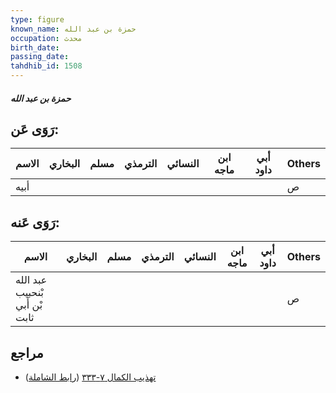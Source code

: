 ```yaml
---
type: figure
known_name: حمزة بن عبد الله
occupation: محدث
birth_date:
passing_date:
tahdhib_id: 1508
---
```

##### حمزة بن عبد الله

## رَوَى عَن:
| الاسم | البخاري | مسلم | الترمذي | النسائي | ابن ماجه | أبي داود | Others |
| ----- | ------- | ---- | ------- | ------- | -------- | -------- | ------ |
| أبيه  |         |      |         |         |          |          | ص      |
## رَوَى عَنه:
| الاسم                          | البخاري | مسلم | الترمذي | النسائي | ابن ماجه | أبي داود | Others |
| ------------------------------ | ------- | ---- | ------- | ------- | -------- | -------- | ------ |
| عبد الله بْنحبيب بْن أَبي ثابت |         |      |         |         |          |          | ص      |
## مراجع
- [تهذيب الكمال ٧-٣٣٣](obsidian://open?vault=Tahdhib-al-Kamal&file=Figures/١٥٠٨-حمزة%20بن%20عبد%20الله) ([رابط الشاملة](https://shamela.ws/book/3722/3555))